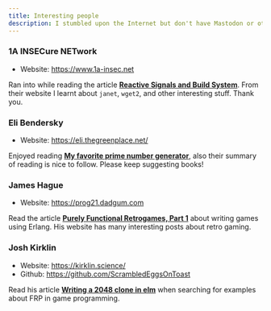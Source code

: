 ```yaml
---
title: Interesting people
description: I stumbled upon the Internet but don't have Mastodon or other ways to follow them
---
```


### 1A INSECure NETwork

- Website: https://www.1a-insec.net

Ran into while reading the article [**Reactive Signals and Build System**](https://www.1a-insec.net/blog/19-reactive-signal-and-build-system/). From their website I learnt about `janet`, `wget2`, and other interesting stuff. Thank you.

### Eli Bendersky

- Website: https://eli.thegreenplace.net/

Enjoyed reading [**My favorite prime number generator**](https://eli.thegreenplace.net/2023/my-favorite-prime-number-generator), also their summary of reading is nice to follow. Please keep suggesting books!

### James Hague

- Website: https://prog21.dadgum.com

Read the article [**Purely Functional Retrogames, Part 1**](https://prog21.dadgum.com/23.html) about writing games using Erlang. His website has many interesting posts about retro gaming.

### Josh Kirklin

- Website: https://kirklin.science/
- Github: https://github.com/ScrambledEggsOnToast

Read his article [**Writing a 2048 clone in elm**](http://scrambledeggsontoast.github.io/2014/05/09/writing-2048-elm/) when searching for examples about FRP in game programming.
